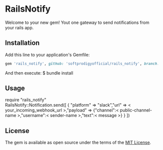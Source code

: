 # RailsNotify

Welcome to your new gem! Yout one gateway to send notifications from your rails app.

## Installation

Add this line to your application's Gemfile:

```ruby
gem 'rails_notify', github: 'softprodigyofficial/rails_notify', branch: 'master'
```

And then execute:
    $ bundle install

## Usage
require "rails_notify" <br>
RailsNotify::Notification.send([ { "platform" => "slack","url" => < your_incoming_webhook_url >,"payload" => {"channel":< public-channel-name >,"username":< sender-name >,"text":< message >} } ])

## License
The gem is available as open source under the terms of the [MIT License](http://opensource.org/licenses/MIT).

